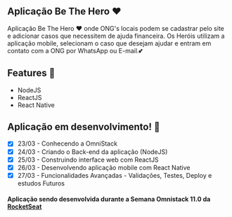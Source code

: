 
## Aplicação Be The Hero :heart:
Aplicação Be The Hero ❤️ onde ONG's locais podem se cadastrar pelo site e adicionar casos que necessitem de ajuda financeira. Os Heróis utilizam a aplicação mobile, selecionam o caso que desejam ajudar e entram em contato com a ONG por WhatsApp ou E-mail.:two_hearts:

## Features :wrench:
- NodeJS
- ReactJS
- React Native

## Aplicação em desenvolvimento! :hammer:
* [x] 23/03 - Conhecendo a OmniStack
* [x] 24/03 - Criando o Back-end da aplicação (NodeJS)
* [x] 25/03 - Construindo interface web com ReactJS
* [x] 26/03 - Desenvolvendo aplicação mobile com React Native
* [x] 27/03 - Funcionalidades Avançadas - Validações, Testes, Deploy e estudos Futuros

#### Aplicação sendo desenvolvida durante a Semana Omnistack 11.0 da [RocketSeat](https://github.com/Rocketseat)
